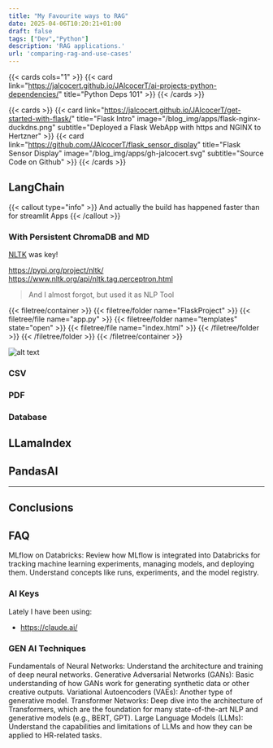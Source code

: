 ```yaml
---
title: "My Favourite ways to RAG"
date: 2025-04-06T10:20:21+01:00
draft: false
tags: ["Dev","Python"]
description: 'RAG applications.'
url: 'comparing-rag-and-use-cases'
---
```



{{< cards cols="1" >}}
  {{< card link="https://jalcocert.github.io/JAlcocerT/ai-projects-python-dependencies/" title="Python Deps 101" >}}
{{< /cards >}}



{{< cards >}}
  {{< card link="https://jalcocert.github.io/JAlcocerT/get-started-with-flask/" title="Flask Intro" image="/blog_img/apps/flask-nginx-duckdns.png" subtitle="Deployed a Flask WebApp with https and NGINX to Hertzner" >}}
  {{< card link="https://github.com/JAlcocerT/flask_sensor_display" title="Flask Sensor Display" image="/blog_img/apps/gh-jalcocert.svg" subtitle="Source Code on Github" >}}
{{< /cards >}}


## LangChain


{{< callout type="info" >}}
And actually the build has happened faster than for streamlit Apps
{{< /callout >}}

### With Persistent ChromaDB and MD


[NLTK](https://github.com/nltk/nltk) was key!


https://pypi.org/project/nltk/
https://www.nltk.org/api/nltk.tag.perceptron.html


> And I almost forgot, but used it as NLP Tool


{{< filetree/container >}}
  {{< filetree/folder name="FlaskProject" >}}
    {{< filetree/file name="app.py" >}}
    {{< filetree/folder name="templates" state="open" >}}
      {{< filetree/file name="index.html" >}}
    {{< /filetree/folder >}}
  {{< /filetree/folder >}}
{{< /filetree/container >}}


![alt text](/blog_img/GenAI/chromadb-cli.png)

### CSV

### PDF

### Database


## LLamaIndex


## PandasAI


---

## Conclusions




## FAQ

MLflow on Databricks: Review how MLflow is integrated into Databricks for tracking machine learning experiments, managing models, and deploying them. Understand concepts like runs, experiments, and the model registry.

### AI Keys

Lately I have been using:

* https://claude.ai/



### GEN AI Techniques


Fundamentals of Neural Networks: Understand the architecture and training of deep neural networks.
Generative Adversarial Networks (GANs): Basic understanding of how GANs work for generating synthetic data or other creative outputs.
Variational Autoencoders (VAEs): Another type of generative model.
Transformer Networks: Deep dive into the architecture of Transformers, which are the foundation for many state-of-the-art NLP and generative models (e.g., BERT, GPT).
Large Language Models (LLMs): Understand the capabilities and limitations of LLMs and how they can be applied to HR-related tasks.